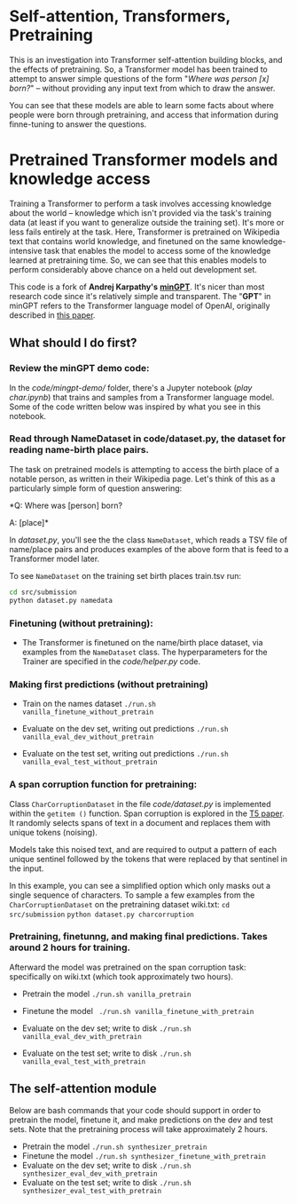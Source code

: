 # Self-attention, Transformers, Pretraining

This is an investigation into Transformer self-attention building blocks, and the effects of pretraining. So, a Transformer model has been trained to attempt to answer simple questions of the form "*Where was person [x] born?*" – without providing any input text from which to draw the answer.

You can see that these models are able to learn some facts about where people were born through pretraining, and access that information during finne-tuning to answer the questions.

# Pretrained Transformer models and knowledge access

Training a Transformer to perform a task involves accessing knowledge about the world – knowledge which isn't provided via the task's training data (at least if you want to generalize outside the training set). It's more or less fails entirely at the task. Here, Transformer is pretrained on Wikipedia text that contains world knowledge, and finetuned on the same knowledge-intensive task that enables the model to access some of the knowledge learned at pretraining time. So, we can see that this enables models to perform considerably above chance on a held out development set.

This code is a fork of **Andrej Karpathy's** [**minGPT**](https://github.com/karpathy/minGPT). It's nicer than most research code since it's relatively simple and transparent. The "**GPT**" in minGPT refers to the Transformer language model of OpenAI, originally described in [this paper](https://s3-us-west-2.amazonaws.com/openai-assets/research-covers/language-unsupervised/language_understanding_paper.pdf).

## What should I do first?

### Review the minGPT demo code:

In the *code/mingpt-demo/*  folder, there's a Jupyter notebook (*play char.ipynb*) that trains and samples from a Transformer language model. Some of the code written below was inspired by what you see in this notebook.

### Read through NameDataset in code/dataset.py, the dataset for reading name-birth place pairs.

The task on pretrained models is attempting to access the birth place of a notable person, as written in their Wikipedia page. Let's think of this as a particularly simple form of question answering:

  *Q: Where was [person] born?
  
  A: [place]*
  
In *dataset.py*, you'll see the the class `NameDataset`, which reads a TSV file of name/place pairs and produces examples of the above form that is feed to a Transformer model later.

To see `NameDataset` on the training set birth places train.tsv run:

 ```bash
 cd src/submission
 python dataset.py namedata
 ```

### Finetuning (without pretraining):

- The Transformer is finetuned on the name/birth place dataset, via examples from the `NameDataset` class. The hyperparameters for the Trainer are specified in the _code/helper.py_ code.

### Making first predictions (without pretraining)

- Train on the names dataset
  `./run.sh vanilla_finetune_without_pretrain`

- Evaluate on the dev set, writing out predictions
  `./run.sh vanilla_eval_dev_without_pretrain`

- Evaluate on the test set, writing out predictions
  `./run.sh vanilla_eval_test_without_pretrain`

### A span corruption function for pretraining:

Class `CharCorruptionDataset` in the file *code/dataset.py* is implemented within the `getitem ()` function. Span corruption is explored in the [T5 paper](https://arxiv.org/pdf/1910.10683.pdf). It randomly selects spans of text in a document and replaces them with unique tokens (noising).

Models take this noised text, and are required to output a pattern of each unique sentinel followed by the tokens that were replaced by that sentinel in the input.

In this example, you can see a simplified option which only masks out a single sequence of characters. To sample a few examples from the `CharCorruptionDataset` on the pretraining dataset wiki.txt:
`cd src/submission`
  `python dataset.py charcorruption`

### Pretraining, finetunng, and making final predictions. Takes around 2 hours for training.

Afterward the model was pretrained on the span corruption task: specifically on wiki.txt (which took approximately two hours).
-  Pretrain the model
  `./run.sh vanilla_pretrain`

- Finetune the model
 ` ./run.sh vanilla_finetune_with_pretrain`
 
- Evaluate on the dev set; write to disk
  `./run.sh vanilla_eval_dev_with_pretrain`
  
-  Evaluate on the test set; write to disk
  `./run.sh vanilla_eval_test_with_pretrain`

## The self-attention module

Below are bash commands that your code should support in order to pretrain the model, finetune it, and make predictions on the dev and test sets. Note that the pretraining process will take approximately 2 hours.

-  Pretrain the model
  `./run.sh synthesizer_pretrain`
-  Finetune the model
  `./run.sh synthesizer_finetune_with_pretrain`
-  Evaluate on the dev set; write to disk
  `./run.sh synthesizer_eval_dev_with_pretrain`
-  Evaluate on the test set; write to disk
  `./run.sh synthesizer_eval_test_with_pretrain`
